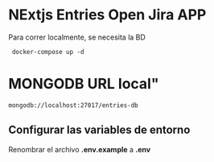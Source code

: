 # NExtjs Entries Open Jira APP
Para correr localmente, se necesita la BD

```
 docker-compose up -d
```

# MONGODB URL local"
```
mongodb://localhost:27017/entries-db
```

## Configurar las variables de entorno
Renombrar el archivo __.env.example__ a __.env__